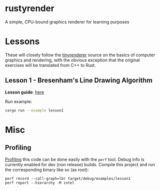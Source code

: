 # rustyrender

A simple, CPU-bound graphics renderer for learning purposes

# Lessons

These will closely follow the [tinyrenderer](https://github.com/ssloy/tinyrenderer/wiki) source on the basics of computer graphics and rendering, with the obvious exception that the original exercises will be translated from C++ to Rust.

## Lesson 1 - Bresenham's Line Drawing Algorithm

**Lesson guide**: [here](https://github.com/ssloy/tinyrenderer/wiki/Lesson-1-Bresenham%E2%80%99s-Line-Drawing-Algorithm)

Run example:

```bash
cargo run --example lesson1
```

# Misc

## Profiling

[Profiling](https://rust-lang.github.io/packed_simd/perf-guide/prof/linux.html) this code can be done easily with the `perf` tool. Debug info is currently enabled for dev (non release) builds. Compile this project and run the corresponding binary like so (as root):

```
perf record --call-graph=lbr target/debug/examples/lesson1
perf report --hierarchy -M intel
```
